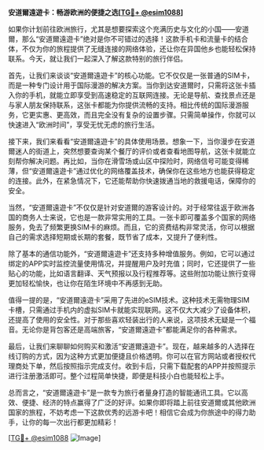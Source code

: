 **安道爾遠遊卡：畅游欧洲的便捷之选[[TG💪+ @esim1088](https://t.me/s/esim1088)]**

如果你计划前往欧洲旅行，尤其是想要探索这个充满历史与文化的小国——安道爾，那么“安道爾遠遊卡”绝对是你不可错过的选择！这款手机卡和流量卡的结合体，不仅为你的旅程提供了无缝连接的网络体验，还让你在异国他乡也能轻松保持联系。今天，就让我们一起深入了解这款特别的旅行伴侣。

首先，让我们来谈谈“安道爾遠遊卡”的核心功能。它不仅仅是一张普通的SIM卡，而是一种专门设计用于国际漫游的解决方案。当你到达安道爾时，只需将这张卡插入你的手机，就能立即享受到高速稳定的互联网连接。无论是导航、查找景点还是与家人朋友保持联系，这张卡都能为你提供流畅的支持。相比传统的国际漫游服务，它更实惠、更高效，而且完全没有复杂的设置步骤。只需简单操作，你就可以快速进入“欧洲时间”，享受无忧无虑的旅行生活。

接下来，我们来看看“安道爾遠遊卡”的具体使用场景。想象一下，当你漫步在安道爾迷人的街道上，突然想要查询某个餐厅的评价或者查看地图导航，这张卡就能立刻帮你解决问题。再比如，当你在滑雪场或山区中探险时，网络信号可能变得稀薄，但“安道爾遠遊卡”通过优化的网络覆盖技术，确保你在这些地方也能获得稳定的连接。此外，在紧急情况下，它还能帮助你快速拨通当地的救援电话，保障你的安全。

当然，“安道爾遠遊卡”不仅仅是针对安道爾的游客设计的。对于经常往返于欧洲各国的商务人士来说，它也是一款非常实用的工具。一张卡即可覆盖多个国家的网络服务，免去了频繁更换SIM卡的麻烦。而且，它的资费结构非常灵活，你可以根据自己的需求选择短期或长期的套餐，既节省了成本，又提升了便利性。

除了基本的通信功能外，“安道爾遠遊卡”还支持多种增值服务。例如，它可以通过绑定的APP实时监控流量使用情况，并提醒用户及时充值；同时，它还提供了一些贴心的功能，比如语言翻译、天气预报以及行程推荐等。这些附加功能让旅行变得更加轻松愉快，也让你在陌生环境中不再感到无助。

值得一提的是，“安道爾遠遊卡”采用了先进的eSIM技术。这种技术无需物理SIM卡槽，只需通过手机内的虚拟SIM卡就能实现联网。这不仅大大减少了设备体积，还提高了使用的安全性。对于那些喜欢轻装出行的人来说，这项技术无疑是一个福音。无论你是背包客还是高端旅客，“安道爾遠遊卡”都能满足你的各种需求。

最后，让我们来聊聊如何购买和激活“安道爾遠遊卡”。现在，越来越多的人选择在线订购的方式，因为这种方式更加便捷且价格透明。你可以在官方网站或者授权代理商处下单，然后按照指示完成支付。收到卡后，只需下载配套的APP并按照提示进行注册激活即可。整个过程简单快捷，即便是科技小白也能轻松上手。

总而言之，“安道爾遠遊卡”是一款专为旅行者量身打造的智能通讯工具。它以高效、便捷、经济的特点赢得了广泛的好评。如果你即将踏上前往安道爾或其他欧洲国家的旅程，不妨考虑一下这款优秀的远游卡吧！相信它会成为你旅途中的得力助手，让你的每一次出行都更加精彩！

[[TG💪+ @esim1088](https://t.me/s/esim1088) ![Image](https://i.postimg.cc/4NQfJmqS/Snipaste-2025-05-13-00-14-12.png)]
